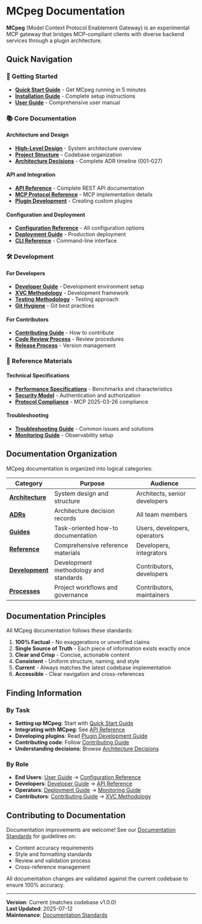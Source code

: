 # MCpeg Documentation

**MCpeg** (Model Context Protocol Enablement Gateway) is an experimental MCP gateway that bridges MCP-compliant clients with diverse backend services through a plugin architecture.

## Quick Navigation

### 🚀 Getting Started
- **[Quick Start Guide](guides/quick-start.md)** - Get MCpeg running in 5 minutes
- **[Installation Guide](guides/installation.md)** - Complete setup instructions
- **[User Guide](guides/user-guide.md)** - Comprehensive user manual

### 📚 Core Documentation

#### Architecture and Design
- **[High-Level Design](architecture/high-level-design.md)** - System architecture overview
- **[Project Structure](architecture/project-structure.md)** - Codebase organization
- **[Architecture Decisions](adrs/README.md)** - Complete ADR timeline (001-027)

#### API and Integration
- **[API Reference](reference/api-reference.md)** - Complete REST API documentation
- **[MCP Protocol Reference](reference/mcp-protocol.md)** - MCP implementation details
- **[Plugin Development](guides/plugin-development.md)** - Creating custom plugins

#### Configuration and Deployment
- **[Configuration Reference](reference/configuration.md)** - All configuration options
- **[Deployment Guide](guides/deployment.md)** - Production deployment
- **[CLI Reference](reference/cli-reference.md)** - Command-line interface

### 🛠️ Development

#### For Developers
- **[Developer Guide](guides/developer-guide.md)** - Development environment setup
- **[XVC Methodology](development/xvc-methodology.md)** - Development framework
- **[Testing Methodology](development/testing-methodology.md)** - Testing approach
- **[Git Hygiene](development/git-hygiene.md)** - Git best practices

#### For Contributors
- **[Contributing Guide](processes/contributing.md)** - How to contribute
- **[Code Review Process](processes/code-review.md)** - Review procedures
- **[Release Process](processes/release-process.md)** - Version management

### 📖 Reference Materials

#### Technical Specifications
- **[Performance Specifications](reference/performance.md)** - Benchmarks and characteristics
- **[Security Model](reference/security-model.md)** - Authentication and authorization
- **[Protocol Compliance](reference/protocol-compliance.md)** - MCP 2025-03-26 compliance

#### Troubleshooting
- **[Troubleshooting Guide](guides/troubleshooting.md)** - Common issues and solutions
- **[Monitoring Guide](guides/monitoring.md)** - Observability setup

## Documentation Organization

MCpeg documentation is organized into logical categories:

| Category | Purpose | Audience |
|----------|---------|----------|
| **[Architecture](architecture/README.md)** | System design and structure | Architects, senior developers |
| **[ADRs](adrs/README.md)** | Architecture decision records | All team members |
| **[Guides](guides/README.md)** | Task-oriented how-to documentation | Users, developers, operators |
| **[Reference](reference/README.md)** | Comprehensive reference materials | Developers, integrators |
| **[Development](development/README.md)** | Development methodology and standards | Contributors, developers |
| **[Processes](processes/README.md)** | Project workflows and governance | Contributors, maintainers |

## Documentation Principles

All MCpeg documentation follows these standards:

1. **100% Factual** - No exaggerations or unverified claims
2. **Single Source of Truth** - Each piece of information exists exactly once
3. **Clear and Crisp** - Concise, actionable content
4. **Consistent** - Uniform structure, naming, and style
5. **Current** - Always matches the latest codebase implementation
6. **Accessible** - Clear navigation and cross-references

## Finding Information

### By Task
- **Setting up MCpeg**: Start with [Quick Start Guide](guides/quick-start.md)
- **Integrating with MCpeg**: See [API Reference](reference/api-reference.md)
- **Developing plugins**: Read [Plugin Development Guide](guides/plugin-development.md)
- **Contributing code**: Follow [Contributing Guide](processes/contributing.md)
- **Understanding decisions**: Browse [Architecture Decisions](adrs/README.md)

### By Role
- **End Users**: [User Guide](guides/user-guide.md) → [Configuration Reference](reference/configuration.md)
- **Developers**: [Developer Guide](guides/developer-guide.md) → [API Reference](reference/api-reference.md)
- **Operators**: [Deployment Guide](guides/deployment.md) → [Monitoring Guide](guides/monitoring.md)
- **Contributors**: [Contributing Guide](processes/contributing.md) → [XVC Methodology](development/xvc-methodology.md)

## Contributing to Documentation

Documentation improvements are welcome! See our [Documentation Standards](processes/documentation-standards.md) for guidelines on:
- Content accuracy requirements
- Style and formatting standards
- Review and validation process
- Cross-reference management

All documentation changes are validated against the current codebase to ensure 100% accuracy.

---

**Version**: Current (matches codebase v1.0.0)  
**Last Updated**: 2025-07-12  
**Maintenance**: [Documentation Standards](processes/documentation-standards.md)